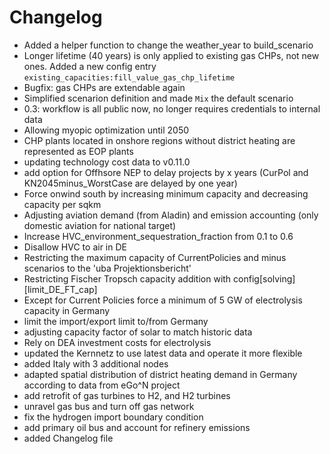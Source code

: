 # Changelog
- Added a helper function to change the weather_year to build_scenario
- Longer lifetime (40 years) is only applied to existing gas CHPs, not new ones. Added a new config entry `existing_capacities:fill_value_gas_chp_lifetime`
- Bugfix: gas CHPs are extendable again
- Simplified scenarion definition and made `Mix` the default scenario
- 0.3: workflow is all public now, no longer requires credentials to internal data
- Allowing myopic optimization until 2050
- CHP plants located in onshore regions without district heating are represented as EOP plants
- updating technology cost data to v0.11.0
- add option for Offhsore NEP to delay projects by x years (CurPol and KN2045minus_WorstCase are delayed by one year)
- Force onwind south by increasing minimum capacity and decreasing capacity per sqkm
- Adjusting aviation demand (from Aladin) and emission accounting (only domestic aviation for national target)
- Increase HVC_environment_sequestration_fraction from 0.1 to 0.6
- Disallow HVC to air in DE
- Restricting the maximum capacity of CurrentPolicies and minus scenarios to the 'uba Projektionsbericht'
- Restricting Fischer Tropsch capacity addition with config[solving][limit_DE_FT_cap]
- Except for Current Policies force a minimum of 5 GW of electrolysis capacity in Germany
- limit the import/export limit to/from Germany
- adjusting capacity factor of solar to match historic data
- Rely on DEA investment costs for electrolysis
- updated the Kernnetz to use latest data and operate it more flexible
- added Italy with 3 additional nodes
- adapted spatial distribution of district heating demand in Germany according to data from eGo^N project
- add retrofit of gas turbines to H2, and H2 turbines
- unravel gas bus and turn off gas network
- fix the hydrogen import boundary condition
- add primary oil bus and account for refinery emissions
- added Changelog file
